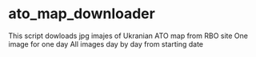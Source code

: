 # ato_map_downloader
This script dowloads jpg imajes of Ukranian ATO map from RBO site
One image for one day
All images day by day from starting date
